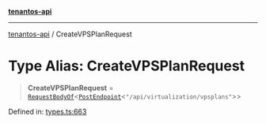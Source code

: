 [**tenantos-api**](../README.md)

***

[tenantos-api](../globals.md) / CreateVPSPlanRequest

# Type Alias: CreateVPSPlanRequest

> **CreateVPSPlanRequest** = [`RequestBodyOf`](RequestBodyOf.md)\<[`PostEndpoint`](PostEndpoint.md)\<`"/api/virtualization/vpsplans"`\>\>

Defined in: [types.ts:663](https://github.com/shadmanZero/tenantos-api/blob/fe61944d7cb3ee6cc3061a8309e45287291cb501/src/types.ts#L663)
